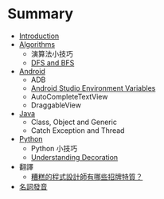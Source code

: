 # Summary

* [Introduction](README.md)
* [Algorithms](contents/algorithms.md)
   * 演算法小技巧
   * [DFS and BFS](contents/dfs_and_bfs.md)
* [Android](contents/android.md)
   * ADB
   * [Android Studio Environment Variables](contents/android_studio_environment_variables.md)
   * AutoCompleteTextView
   * DraggableView
* [Java](contents/java.md)
   * Class, Object and Generic
   * Catch Exception and Thread
* [Python](contents/python.md)
   * Python 小技巧
   * [Understanding Decoration](contents/understanding_decoration.md)
* 翻譯
   * [糟糕的程式設計師有哪些招牌特質？](contents/zao_gao_de_cheng_shi_she_ji_shi_you_na_xie_zhao_pai_te_zhi_ff1f.md)
* [名詞發音](contents/ming_ci_fa_yin.md)

